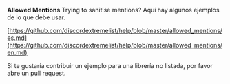 **Allowed Mentions**
Trying to sanitise mentions? Aquí hay algunos ejemplos de lo que debe usar.

[https://github.com/discordextremelist/help/blob/master/allowed_mentions/es.md](https://github.com/discordextremelist/help/blob/master/allowed_mentions/en.md)

Si te gustaría contribuir un ejemplo para una librería no listada, por favor abre un pull request.
